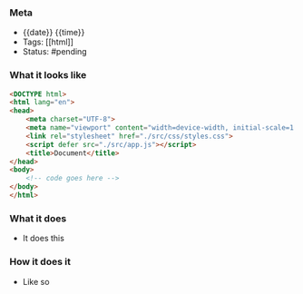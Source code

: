 ### Meta
- {{date}} {{time}}
- Tags: [[html]]
- Status: #pending

### What it looks like
```HTML file:index.html
<DOCTYPE html>
<html lang="en">
<head>
    <meta charset="UTF-8">
    <meta name="viewport" content="width=device-width, initial-scale=1.0">
    <link rel="stylesheet" href="./src/css/styles.css">
    <script defer src="./src/app.js"></script>
    <title>Document</title>
</head>
<body>
    <!-- code goes here -->
</body>
</html>

```

### What it does
-  It does this

### How it does it
- Like so
